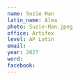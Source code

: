 ```yaml
---
name: Suzie Han
latin_name: Alma
photo: Suzie-Han.jpeg
office: Artifex
level: AP Latin
email:  
year: 2027
word: 
facebook: 
---
```


